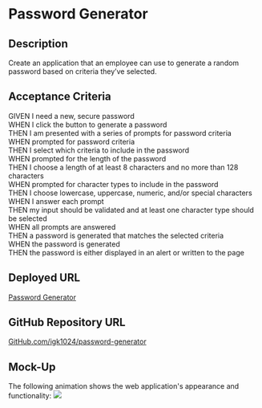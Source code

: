 # Password Generator

## Description
Create an application that an employee can use to generate a random password based on criteria they’ve selected.

## Acceptance Criteria
GIVEN I need a new, secure password<br />
WHEN I click the button to generate a password<br />
THEN I am presented with a series of prompts for password criteria<br />
WHEN prompted for password criteria<br />
THEN I select which criteria to include in the password<br />
WHEN prompted for the length of the password<br />
THEN I choose a length of at least 8 characters and no more than 128 characters<br />
WHEN prompted for character types to include in the password<br />
THEN I choose lowercase, uppercase, numeric, and/or special characters<br />
WHEN I answer each prompt<br />
THEN my input should be validated and at least one character type should be selected<br />
WHEN all prompts are answered<br />
THEN a password is generated that matches the selected criteria<br />
WHEN the password is generated<br />
THEN the password is either displayed in an alert or written to the page<br />

<h2>Deployed URL</h2>
<a href="https://igk1024.github.io/password-generator/" target="_blank">Password Generator</a>

<h2>GitHub Repository URL</h2>
<a href="https://github.com/igk1024/password-generator" target="_blank">GitHub.com/igk1024/password-generator</a>

## Mock-Up
The following animation shows the web application's appearance and functionality:
<img src="/assets/images/professional-portfolio.gif">
